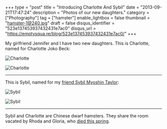 +++
type = "post"
title = "Introducing Charlotte And Sybil"
date = "2013-09-21T17:47:24"
description = "Photos of our new daughters."
category = ["Photography"]
tag = ["hamster"]
enable_lightbox = false
thumbnail = "hamster-1@240.jpg"
draft = false
disqus_identifier = "523e137453937432431e7ac0"
disqus_url = "https://emptysqua.re/blog/523e137453937432431e7ac0/"
+++

<p>My girlfriend Jennifer and I have two new daughters. This is Charlotte, named for Charlotte Joko Beck:</p>
<p><img style="display:block; margin-left:auto; margin-right:auto;" src="hamster-2.jpg" alt="Charlotte" title="Charlotte" /></p>
<p><img style="display:block; margin-left:auto; margin-right:auto;" src="hamster-1.jpg" alt="Charlotte" title="Charlotte" /></p>
<hr />
<p>This is Sybil, named for my <a href="/sybil-myoshin-taylor/">friend Sybil Myoshin Taylor</a>:</p>
<p><img style="display:block; margin-left:auto; margin-right:auto;" src="hamster-3.jpg" alt="Sybil" title="Sybil" /></p>
<p><img style="display:block; margin-left:auto; margin-right:auto;" src="hamster-4.jpg" alt="Sybil" title="Sybil" /></p>
<hr />
<p>Sybil and Charlotte are Chinese dwarf hamsters. They share the room vacated by Rhoda and Gloria, who <a href="/good-night-sweet-hamster/">died this spring</a>. </p>
